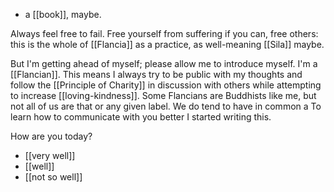 - a [[book]], maybe.

Always feel free to fail. Free yourself from suffering if you can, free others: this is the whole of [[Flancia]] as a practice, as well-meaning [[Sila]] maybe.

But I'm getting ahead of myself; please allow me to introduce myself. I'm a [[Flancian]]. This means I always try to be public with my thoughts and follow the [[Principle of Charity]] in discussion with others while attempting to increase [[loving-kindness]]. Some Flancians are Buddhists like me, but not all of us are that or any given label. We do tend to have in common a To learn how to communicate with you better I started writing this.

How are you today?

- [[very well]]
- [[well]]
- [[not so well]]